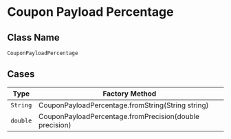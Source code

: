 
# Coupon Payload Percentage

## Class Name

`CouponPayloadPercentage`

## Cases

| Type | Factory Method |
|  --- | --- |
| `String` | CouponPayloadPercentage.fromString(String string) |
| `double` | CouponPayloadPercentage.fromPrecision(double precision) |

